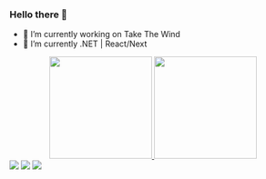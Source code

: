 ### Hello there 👋

- 🔭 I’m currently working on Take The Wind
- 🌱 I’m currently .NET | React/Next

<div align="center">
  <a href="https://github.com/tcdeoliveira">
  <img height="180em" src="https://github-readme-stats.vercel.app/api?username=tcdeoliveira&show_icons=true&include_all_commits=true&count_private=true"/>
  <img height="180em" src="https://github-readme-stats.vercel.app/api/top-langs/?username=tcdeoliveira&layout=compact&langs_count=7"/>
</div>
  
<div> 
  <a href="https://instagram.com/rafaballerini" target="_blank"><img src="https://img.shields.io/badge/-Instagram-%23E4405F?style=for-the-badge&logo=instagram&logoColor=white" target="_blank"></a>
  <a href = "mailto:oi.tiagoclaudio@gmail.com"><img src="https://img.shields.io/badge/-Gmail-%23333?style=for-the-badge&logo=gmail&logoColor=white" target="_blank"></a>
  <a href="https://www.linkedin.com/in/tcdeoliveiraa" target="_blank"><img src="https://img.shields.io/badge/-LinkedIn-%230077B5?style=for-the-badge&logo=linkedin&logoColor=white" target="_blank"></a> 
</div>

